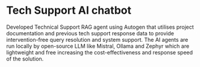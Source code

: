 # Tech Support AI chatbot
 Developed Technical Support RAG agent using Autogen that utilises project documentation and previous tech support response data to provide intervention-free query resolution and system support. The AI agents are run locally by open-source LLM like Mistral, Ollama and Zephyr which are lightweight and free increasing the cost-effectiveness and response speed of the solution.
